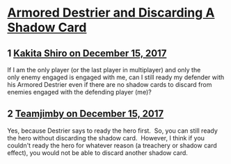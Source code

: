 # [Armored Destrier and Discarding A Shadow Card](https://community.fantasyflightgames.com/topic/265467-armored-destrier-and-discarding-a-shadow-card/)

## 1 [Kakita Shiro on December 15, 2017](https://community.fantasyflightgames.com/topic/265467-armored-destrier-and-discarding-a-shadow-card/?do=findComment&comment=3126279)

If I am the only player (or the last player in multiplayer) and only the only enemy engaged is engaged with me, can I still ready my defender with his Armored Destrier even if there are no shadow cards to discard from enemies engaged with the defending player (me)?

## 2 [Teamjimby on December 15, 2017](https://community.fantasyflightgames.com/topic/265467-armored-destrier-and-discarding-a-shadow-card/?do=findComment&comment=3126304)

Yes, because Destrier says to ready the hero first.  So, you can still ready the hero without discarding the shadow card.  However, I think if you couldn't ready the hero for whatever reason (a treachery or shadow card effect), you would not be able to discard another shadow card.

